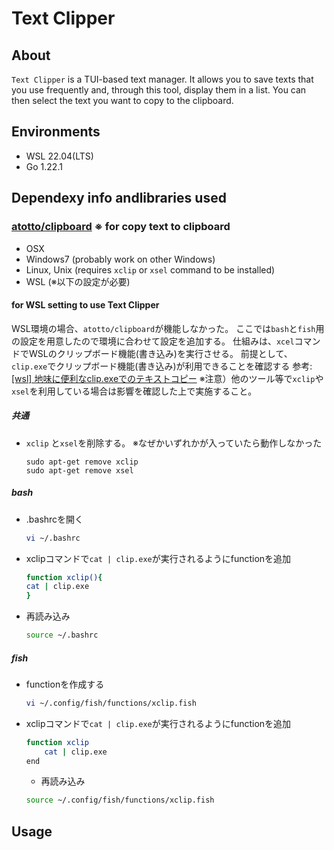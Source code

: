 # Text Clipper

## About

`Text Clipper` is a TUI-based text manager. It allows you to save texts that you use frequently and, through this tool, display them in a list. You can then select the text you want to copy to the clipboard.

## Environments

- WSL 22.04(LTS)
- Go 1.22.1

## Dependexy info andlibraries used

### [atotto/clipboard](https://github.com/atotto/clipboard) ※ for copy text to clipboard

- OSX
- Windows7 (probably work on other Windows)
- Linux, Unix (requires `xclip` or `xsel` command to be installed)
- WSL (※以下の設定が必要)


#### for WSL setting to use Text Clipper

WSL環境の場合、`atotto/clipboard`が機能しなかった。
ここでは`bash`と`fish`用の設定を用意したので環境に合わせて設定を追加する。
仕組みは、`xcel`コマンドでWSLのクリップボード機能(書き込み)を実行させる。
前提として、`clip.exe`でクリップボード機能(書き込み)が利用できることを確認する
参考: [[wsl] 地味に便利なclip.exeでのテキストコピー](https://qiita.com/sasaki_hir/items/45885960b46f87226fd8)
※注意）他のツール等で`xclip`や`xsel`を利用している場合は影響を確認した上で実施すること。

##### 共通

-  `xclip` と`xsel`を削除する。
※なぜかいずれかが入っていたら動作しなかった

    ```
    sudo apt-get remove xclip
    sudo apt-get remove xsel
    ```

##### bash

- .bashrcを開く

    ```bash
    vi ~/.bashrc
    ```

- xclipコマンドで`cat | clip.exe`が実行されるようにfunctionを追加

    ```bash
    function xclip(){
    cat | clip.exe
    }
    ```

- 再読み込み

    ```bash
    source ~/.bashrc
    ```

##### fish

- functionを作成する

    ```bash
    vi ~/.config/fish/functions/xclip.fish
    ```

- xclipコマンドで`cat | clip.exe`が実行されるようにfunctionを追加

    ```bash
    function xclip
        cat | clip.exe
    end
    ```

  - 再読み込み

  ```bash
  source ~/.config/fish/functions/xclip.fish
  ```

## Usage